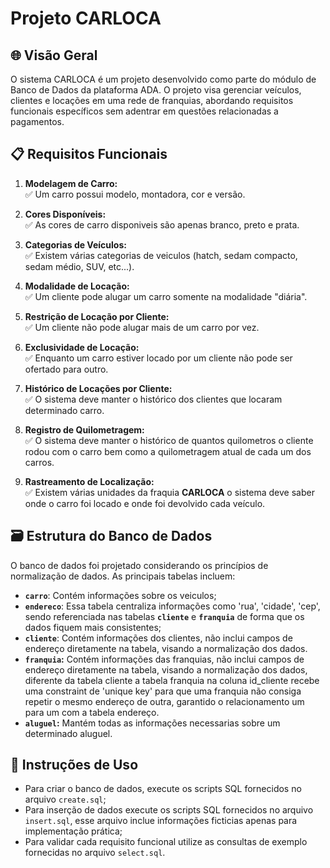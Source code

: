 # Projeto CARLOCA

## 🌐 Visão Geral

O  sistema CARLOCA é um projeto desenvolvido como parte do módulo de Banco de Dados da plataforma ADA. O projeto visa gerenciar veículos, clientes e locações em uma rede de franquias, abordando requisitos funcionais específicos sem adentrar em questões relacionadas a pagamentos.

##  📋 Requisitos Funcionais

1. **Modelagem de Carro:**
    <br>✅ Um carro possui modelo, montadora, cor e versão.

2. **Cores Disponíveis:**
   <br>✅ As cores de carro disponiveis são apenas branco, preto e prata.

3. **Categorias de Veículos:**
   <br>✅ Existem várias categorias de veiculos (hatch, sedam compacto, sedam médio, SUV, etc...).

4. **Modalidade de Locação:**
   <br>✅ Um cliente pode alugar um carro somente na modalidade "diária".

5. **Restrição de Locação por Cliente:**
   <br>✅ Um cliente não pode alugar mais de um carro por vez.

6. **Exclusividade de Locação:**
   <br>✅ Enquanto um carro estiver locado por um cliente não pode ser ofertado para outro.

7. **Histórico de Locações por Cliente:**
   <br>✅ O sistema deve manter o histórico dos clientes que locaram determinado carro.

8. **Registro de Quilometragem:**
   <br>✅ O sistema deve manter o histórico de quantos quilometros o cliente rodou com o carro bem como a quilometragem atual de cada um dos carros.

9. **Rastreamento de Localização:**
   <br>✅ Existem várias unidades da fraquia **CARLOCA** o sistema deve saber onde o carro foi locado e onde foi devolvido cada veículo.

## 🗃️ Estrutura do Banco de Dados

O banco de dados foi projetado considerando os princípios de normalização de dados. As principais tabelas incluem:

- **`carro`**: Contém informações sobre os veiculos;
- **`endereco`**: Essa tabela centraliza informações como 'rua', 'cidade', 'cep', sendo referenciada nas tabelas **`cliente`** e **`franquia`** de forma que os dados fiquem mais consistentes;
- **`cliente`**: Contém informações dos clientes, não inclui campos de endereço diretamente na tabela, visando a normalização dos dados.
- **`franquia`:** Contém informações das franquias, não inclui campos de endereço diretamente na tabela, visando a normalização dos dados, diferente da tabela cliente a tabela franquia na coluna id_cliente recebe uma constraint de 'unique key' para que uma franquia não consiga repetir o mesmo endereço de outra, garantido o relacionamento um para um com a tabela endereço.
- **`aluguel`:** Mantém todas as informações necessarias sobre um determinado aluguel.

## 📌 Instruções de Uso

- Para criar o banco de dados, execute os scripts SQL fornecidos no arquivo `create.sql`;
- Para inserção de dados execute os scripts SQL fornecidos no arquivo `insert.sql`, esse arquivo inclue informações ficticias apenas para implementação prática;
- Para validar cada requisito funcional utilize as consultas de exemplo fornecidas no arquivo `select.sql`.
